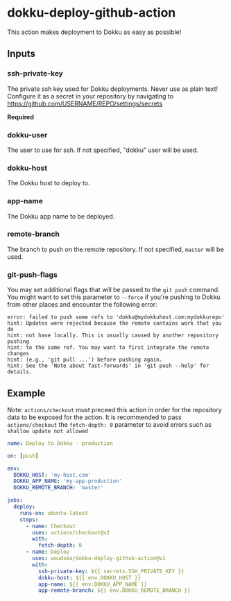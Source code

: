 # dokku-deploy-github-action

This action makes deployment to Dokku as easy as possible!

## Inputs

### ssh-private-key

The private ssh key used for Dokku deployments. Never use as plain text! Configure it as a secret in your repository by navigating to https://github.com/USERNAME/REPO/settings/secrets

**Required**

### dokku-user

The user to use for ssh. If not specified, "dokku" user will be used.

### dokku-host

The Dokku host to deploy to.

### app-name

The Dokku app name to be deployed.

### remote-branch

The branch to push on the remote repository. If not specified, `master` will be used.

### git-push-flags

You may set additional flags that will be passed to the `git push` command. You might want to set this parameter to `--force` if you're pushing to Dokku from other places and encounter the following error:
```
error: failed to push some refs to 'dokku@mydokkuhost.com:mydokkurepo'
hint: Updates were rejected because the remote contains work that you do
hint: not have locally. This is usually caused by another repository pushing
hint: to the same ref. You may want to first integrate the remote changes
hint: (e.g., 'git pull ...') before pushing again.
hint: See the 'Note about fast-forwards' in 'git push --help' for details.
```

## Example

Note: `actions/checkout` must preceed this action in order for the repository data to be exposed for the action.
It is recommended to pass `actions/checkout` the `fetch-depth: 0` parameter to avoid errors such as `shallow update not allowed`

```yaml
name: Deploy to Dokku - production

on: [push]

env:
  DOKKU_HOST: 'my-host.com'
  DOKKU_APP_NAME: 'my-app-production'
  DOKKU_REMOTE_BRANCH: 'master'

jobs:
  deploy:
    runs-on: ubuntu-latest
    steps:
      - name: Checkout
        uses: actions/checkout@v2
        with:
          fetch-depth: 0
      - name: Deploy
        uses: woudsma/dokku-deploy-github-action@v1
        with:
          ssh-private-key: ${{ secrets.SSH_PRIVATE_KEY }}
          dokku-host: ${{ env.DOKKU_HOST }}
          app-name: ${{ env.DOKKU_APP_NAME }}
          app-remote-branch: ${{ env.DOKKU_REMOTE_BRANCH }}

```
